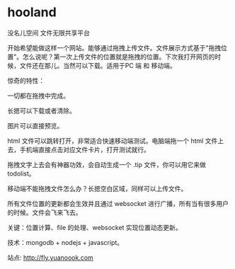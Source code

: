 # hooland
没名儿空间  文件无限共享平台

开始希望能做这样一个网站。能够通过拖拽上传文件。文件展示方式基于"拖拽位置"。怎么说呢？第一次上传文件的位置就是拖拽的位置。下次我打开网页的时候，文件还在那儿。当然可以下载。适用于PC 端 和 移动端。

惊奇的特性：

一切都在拖拽中完成。

长摁可以下载或者清除。

图片可以直接预览。

html 文件可以跳转打开，非常适合快速移动端测试。电脑端拖一个 html 文件上去，手机端直接点击对应文件卡片，打开测试就行。

拖拽文字上去会有神器功效，会自动生成一个 .tip 文件，你可以用它来做 todolist。

移动端不能拖拽文件怎么办？长摁空白区域，同样可以上传文件。

所有文件位置的更新都会生效并且通过 websocket 进行广播，所有当有很多用户的时候。文件会飞来飞去。


关键：位置计算、file 的处理、websocket 实现位置动态更新。

技术：mongodb + nodejs + javascript。

站点: http://fly.yuanoook.com
